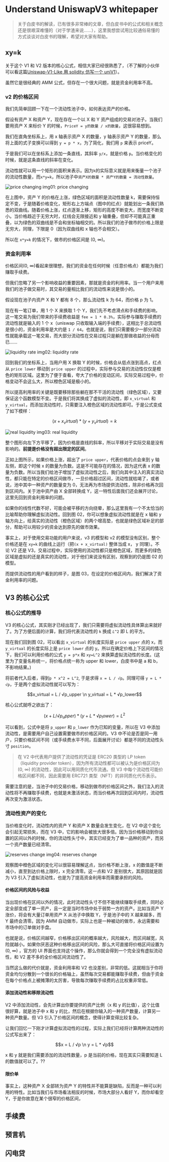 # Understand UniswapV3 whitepaper

> 关于白皮书的解读，已有很多非常棒的文章，但白皮书中的公式和相关概念还是很艰深难懂的（对于学渣来说……），这里我想尝试用比较通俗易懂的方式谈谈对白皮书的理解，希望对大家有帮助。

## xy=k

关于这个 V1 和 V2 版本的核心公式，相信大家已经很熟悉了，（不了解的小伙伴可以看这篇[Uniswap-V1-Like 用 solidity 仿写一个 uniV1](../../../basic/13-decentralized-exchange/uniswap-v1-like/README.md)）。

虽然它是很经典的 AMM 公式，但存在一个很大问题，就是资金利用率不高。

### v2 的价格区间

我们先简单回顾一下在一个流动性池子中，如何表达资产的价格。

假设有资产 X 和资产 Y，现在存在一个以 X 和 Y 资产组成的交易对池子。当我们要用资产 X 来标价 Y 的时候，`PriceY = y的数量 / x的数量`，这很容易想到。

我们在直角坐标系上，用 x 轴表示资产 X 的数量，y 轴表示资产 Y 的数量，那么将上面的式子变换可以得到 `y = p * x`，为了简化，我们用 `p` 来表示 priceY。

于是我们可以在坐标系上添加一条直线，其斜率 `y/x`，就是价格 `p`。当价格变化的时候，就是这条直线的斜率在变化。

流动性就可以用一个矩形的面积来表示。因为`k`的实际意义就是用来衡量一个池子的流动性数量，而`x*y=k`，所以池子中`资产X的数量 * 资产Y的数量 = 流动性数量`。

![price changing](./img/understanding-01-pricechange.webp)
img01: price changing

在上图中，资产 Y 的价格在上涨，绿色区域的面积是流动性数量 k，需要保持恒定不变，于是随着价格变化，矩形右上方端点（图中的红点）就能划出一条我们熟悉的双曲线。随着价格上涨，红点逐渐上移，矩形的高度不断变大，而宽度不断变小。当价格趋近于无穷大时，红线会无限接近和 y 轴重叠，但却不可能真正重叠，以为绿色的双曲线是不会和坐标轴相交的。所以我们的池子做市的价格上限是无穷大，同理，下限是 0（因为双曲线和 x 轴也不会相交）。

所以在 `x*y=k` 的情况下，做市的价格区间是 (0, ∞)。

### 资金利用率

价格区间(0, ∞)看起来很理想，我们的资金在任何时候（任意价格点）都能为我们赚取手续费。

但我们忽略了另一个影响收益的重要因素，那就是资金的利用率。当一个用户来用我们的池子做交易时，其交易的量相比我们的流动性来说是很小的。

假设现在池子内资产 X 和 Y 都有 8 个，那么流动性 k 为 64，而价格 p 为 1。

现在有一笔订单，用 1 个 X 来换取 1 个 Y，我们先不考虑滑点和手续费的影响，这一笔交易为我们带来的手续费收益是 `fee = 1 * 0.3%`，实际参与赚取手续费的流动性就是输入的 1 个 x（uniswap 只收取输入端的手续费），这相比于总流动性是很小的，资金利用率是大约是 `1 / 64`。也就是说，我们只需要极少一部分流动性就能承载这一笔交易，而大部分流动性在交易过程只是躺在那做收益的分母而已……

![liquidity rate](./img/understanding-02-liquidityrate.png)
img02: liquidity rate

回到我们的坐标系上，当用户用 X 换取 Y 的时候，价格会从低点涨到高点，红点从 `price lower` 移动到 `price upper` 的过程中，实际参与交易的流动性仅仅是橙色的矩形区域。这里为了便于查看，夸大了价格的变动区间，实际交易过程中，价格变动不会这么大，所以橙色区域是极小的。

所以提高利用率的关键是既要移除那些躺在那不干活的流动性（绿色区域），又要保证这个函数模型不变。于是我们将其换成了虚拟的流动性，即 `x_virtual` 和 `y_virtual`，而添加流动性时，只需要注入橙色区域的流动性即可。于是公式变成了如下模样：

```math
(x + x_virtual)*(y + y_virtual)=k
```

![real liquidity](./img/understanding-03-realliquidity.png)
img03: real liquidity

整个图形向左下方平移了，因为价格是直线的斜率，所以平移对于实际交易是没有影响的。**前提是价格没有超出限定的区间**。

正如上图所示，如果价格上涨，超出了 `price upper`，代表价格的点会来到 y 轴左侧，即这个时候 x 的数量为负数。这是不可能存在的情况，因为这代表 x 的数量为负数。所以当我们给池子增加了虚拟流动性之后，我们向其中注入的真实流动性，都只能在特定的价格区间做市，一旦价格超过区间，流动性就枯竭了，或者说，池中其中一种资产的数量变为 0，无法再为市场提供流动性，除非价格再次回到区间内。关于池中资产由 X 全部转换成 Y，这一特性后面我们还会展开讨论，这里先回到资金利用率的问题。

如果你的线性代数不好，可能会被平移的方向绕晕，那么这里我有一个不太恰当的比喻帮助你理解虚拟流动性。回到图 02，你可以想象虚拟流动性就是在 x 轴和 y 轴方向上，给真实的流动性（橙色区域）的两个增高垫，也就是绿色区域补足的部分，帮助可以用较少的资金达到原先的做市效果。

事实上，对于使用交易功能的用户来说，v3 的模型和 v2 的模型没有区别，整个价格还是在 `xy=k` 的曲线上运行（把`(x + x_virtual)` 整体当成 x， y 同理）。不论 V2 还是 V3，交易过程中，实际使用的流动性都只是橙色区域，而更多的绿色区域是虚拟的还是真实的流动性，对于他们来说没有区别，观察到的仍是图 02 的模型。

而提供流动性的用户看到的样子，是图 03，在设定的价格区间内，我们解决了资金利用率的问题。

## V3 的核心公式

### 核心公式的推导

V3 的核心公式，其实刚才已经出现了，我们只需要将虚拟流动性具体算出来就好了。为了方便后面的计算，我们将代表流动性的 `k` 换成 `𝐿^2` 即 L 的平方。

现在我们回到图 02，可以看出 `x_virtual` 的长度实际是 `price upper` 点的 x，而 `y_virtual` 的长度实际上是 `price lower` 点的 y。所以在确定价格上下区间的情况下，我们可以利用价格的公式 `y = p*x` 和 `xy=L^2` 来换算虚拟流动性的长度。(这里为了变量名称统一，将价格点统一称为 upper 和 lower，白皮书中是 a 和 b，不影响结果。)

将前者代入后者，得到`p * x^2 = L^2`, 于是求得 `x = L / √p`。同理可得 `y = L * √p`，于是两个虚拟流动性就可以写为：

```math
x_virtual = L / √p_upper \n
y_virtual = L * √p_lower
```

核心公式就呼之欲出了：

```math
(x + L / √p_upper) * (y + L * √p_lower) = L^2
```

可以看到，公式中是将 `p_upper` 和 `p_lower` 作为已知的变量，所以在 V3 中添加流动性，是需要用户自己设置需要做市的价格区间的。V3 中不论是否是同一用户，只要价格区间不同（或手续费水平不同，后面展开讨论）都是不同的流动性头寸 `position`。

> 在 V2 中代表用户提供了流动性的凭证是 ERC20 类型的 LP token （liquidity provider token），因为所有流动性都可以被认为是价格区间为 (0, ∞) 的流动性，因此可以用同质化代币流通。但 V3 中每个流动性可能价格区间都不同，因此需要用 ERC721 类型（NFT）的非同质化代币表示。

需要注意的是，当池子中的交易价格，移动到做市的价格区间之外，我们注入的流动性将不再赚取手续费，也就是未激活状态，而当价格再次回到区间内时，流动性再次变为激活状态。

### 流动性资产的变化

当价格变化时，流动性内的资产 Y 和资产 X 数量会发生变化，在 V2 中这个变化会引起无常损失，而在 V3 中，它的影响会被放大很多倍。因为当价格移动到你设置的区间以外的时候，你的流动性头寸中，其实已经变为了单一品种的资产，而另一个资产数量已经清零。

![reserves change](./img/understanding-04-reserveschange.png)
img04: reserves change

观察图中橙色区域的变化可以很容易理解这点，当价格不断上涨，x 的数值是不断减小，直至到达价格上限时，x 完全清零。这一点和 V2 差别很大，其原因就是因为 V3 引入了虚拟流动性，也是为了提高资金利用率而需要承担的风险。

#### 价格区间的风险与收益

当出现价格在区间以外的情况，此时流动性头寸不但不能继续赚取手续费，同时必定全部变成了单一资产，且一定是当时市场中处于弱势一方的资产。比如当资产 Y 涨价，将会有大量订单用资产 X 从池子中换取 Y，于是池子中的 X 越来越多，而 Y 最终会清零。因为 AMM 自动做市，实际上也是一种被动的做市，永远需要和市场中的订单做对手盘。

也就是说，价格区间越窄，价格移出区间的概率越大，风险越大，而区间越宽，风险就越小。如果你厌恶这种价格移出区间的风险，那么大可直接将价格区间设置为 (0, ∞) ，官方的 UI 界面也支持这个操作，那么你就会得到一个完全没有虚拟流动性，和 V2 差不多的全价格区间流动性了。

当然这么做的代价就是，资金利用率和 V2 也没差别，非常的低。这就相当于你将资金均匀分散到一个很长的价格轴上，虽然每次交易都能赚取手续费，但由于资金在每个价格点上被摊薄的太厉害，导致每次赚取手续费的占比权重非常低。

#### 添加流动性和移除流动性

V2 中添加流动性，会先计算出你要提供的资产比例（x 和 y 的比值），这个比值很好算，就是池子中 x 和 y 的比，然后在根据你输入的一种资产数量，计算另一种资产数量。但 V3 引入了价格区间的概念，使得计算变得比较复杂。

让我们回忆一下刚才计算虚拟流动性的过程，实际上我们已经将计算两种流动性的公式写出来了：

```math
x = L / √p \n
y = L * √p
```

x 和 y 就是我们需要添加的流动性数量，p 是当前的价格，现在其实只需要知道 L 的数值就可以了。??

#### 限价单

事实上，这种资产 X 全部转为资产 Y 的特性并不能算是缺陷，反而是一种可以利用的特性。比如当我们与市场看法相反的时候，市场大部分人看好 Y，而你却看空 Y，于是你故意在某个很窄的价格区间，

## 手续费

## 预言机

## 闪电贷
